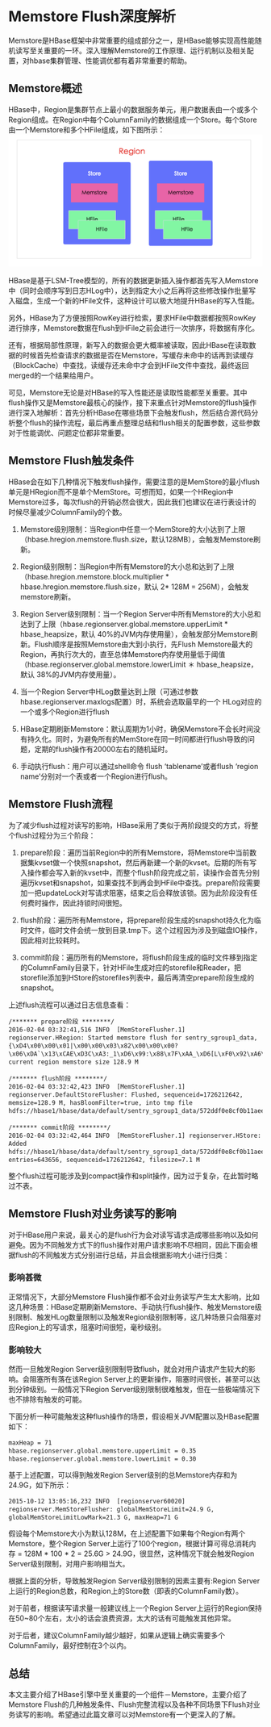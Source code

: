 # Memstore Flush深度解析
Memstore是HBase框架中非常重要的组成部分之一，是HBase能够实现高性能随机读写至关重要的一环。深入理解Memstore的工作原理、运行机制以及相关配置，对hbase集群管理、性能调优都有着非常重要的帮助。

## Memstore概述
HBase中，Region是集群节点上最小的数据服务单元，用户数据表由一个或多个Region组成。在Region中每个ColumnFamily的数据组成一个Store。每个Store由一个Memstore和多个HFile组成，如下图所示：
![](/assets/0.png)

HBase是基于LSM-Tree模型的，所有的数据更新插入操作都首先写入Memstore中（同时会顺序写到日志HLog中），达到指定大小之后再将这些修改操作批量写入磁盘，生成一个新的HFile文件，这种设计可以极大地提升HBase的写入性能。

另外，HBase为了方便按照RowKey进行检索，要求HFile中数据都按照RowKey进行排序，Memstore数据在flush到HFile之前会进行一次排序，将数据有序化。

还有，根据局部性原理，新写入的数据会更大概率被读取，因此HBase在读取数据的时候首先检查请求的数据是否在Memstore，写缓存未命中的话再到读缓存（BlockCache）中查找，读缓存还未命中才会到HFile文件中查找，最终返回merged的一个结果给用户。

可见，Memstore无论是对HBase的写入性能还是读取性能都至关重要。其中flush操作又是Memstore最核心的操作，接下来重点针对Memstore的flush操作进行深入地解析：首先分析HBase在哪些场景下会触发flush，然后结合源代码分析整个flush的操作流程，最后再重点整理总结和flush相关的配置参数，这些参数对于性能调优、问题定位都非常重要。

## Memstore Flush触发条件
HBase会在如下几种情况下触发flush操作，需要注意的是MemStore的最小flush单元是HRegion而不是单个MemStore。可想而知，如果一个HRegion中Memstore过多，每次flush的开销必然会很大，因此我们也建议在进行表设计的时候尽量减少ColumnFamily的个数。

1. Memstore级别限制：当Region中任意一个MemStore的大小达到了上限（hbase.hregion.memstore.flush.size，默认128MB），会触发Memstore刷新。

2. Region级别限制：当Region中所有Memstore的大小总和达到了上限（hbase.hregion.memstore.block.multiplier * hbase.hregion.memstore.flush.size，默认 2* 128M = 256M），会触发memstore刷新。

3. Region Server级别限制：当一个Region Server中所有Memstore的大小总和达到了上限（hbase.regionserver.global.memstore.upperLimit * hbase_heapsize，默认 40%的JVM内存使用量），会触发部分Memstore刷新。Flush顺序是按照Memstore由大到小执行，先Flush Memstore最大的Region，再执行次大的，直至总体Memstore内存使用量低于阈值（hbase.regionserver.global.memstore.lowerLimit ＊ hbase_heapsize，默认 38%的JVM内存使用量）。

4. 当一个Region Server中HLog数量达到上限（可通过参数hbase.regionserver.maxlogs配置）时，系统会选取最早的一个 HLog对应的一个或多个Region进行flush

5. HBase定期刷新Memstore：默认周期为1小时，确保Memstore不会长时间没有持久化。同时，为避免所有的MemStore在同一时间都进行flush导致的问题，定期的flush操作有20000左右的随机延时。

6. 手动执行flush：用户可以通过shell命令 flush ‘tablename’或者flush ‘region name’分别对一个表或者一个Region进行flush。

## Memstore Flush流程
为了减少flush过程对读写的影响，HBase采用了类似于两阶段提交的方式，将整个flush过程分为三个阶段：

1. prepare阶段：遍历当前Region中的所有Memstore，将Memstore中当前数据集kvset做一个快照snapshot，然后再新建一个新的kvset。后期的所有写入操作都会写入新的kvset中，而整个flush阶段完成之前，读操作会首先分别遍历kvset和snapshot，如果查找不到再会到HFile中查找。prepare阶段需要加一把updateLock对写请求阻塞，结束之后会释放该锁。因为此阶段没有任何费时操作，因此持锁时间很短。

2. flush阶段：遍历所有Memstore，将prepare阶段生成的snapshot持久化为临时文件，临时文件会统一放到目录.tmp下。这个过程因为涉及到磁盘IO操作，因此相对比较耗时。

3. commit阶段：遍历所有的Memstore，将flush阶段生成的临时文件移到指定的ColumnFamily目录下，针对HFile生成对应的storefile和Reader，把storefile添加到HStore的storefiles列表中，最后再清空prepare阶段生成的snapshot。

上述flush流程可以通过日志信息查看：
```
/******* prepare阶段 ********/
2016-02-04 03:32:41,516 INFO  [MemStoreFlusher.1] regionserver.HRegion: Started memstore flush for sentry_sgroup1_data,{\xD4\x00\x00\x01|\x00\x00\x03\x82\x00\x00\x00?\x06\xDA`\x13\xCAE\xD3C\xA3:_1\xD6\x99:\x88\x7F\xAA_\xD6[L\xF0\x92\xA6\xFB^\xC7\xA4\xC7\xD7\x8Fv\xCAT\xD2\xAF,1452217805884.572ddf0e8cf0b11aee2273a95bd07879., current region memstore size 128.9 M

/******* flush阶段 ********/
2016-02-04 03:32:42,423 INFO  [MemStoreFlusher.1] regionserver.DefaultStoreFlusher: Flushed, sequenceid=1726212642, memsize=128.9 M, hasBloomFilter=true, into tmp file hdfs://hbase1/hbase/data/default/sentry_sgroup1_data/572ddf0e8cf0b11aee2273a95bd07879/.tmp/021a430940244993a9450dccdfdcb91d

/******* commit阶段 ********/
2016-02-04 03:32:42,464 INFO  [MemStoreFlusher.1] regionserver.HStore: Added hdfs://hbase1/hbase/data/default/sentry_sgroup1_data/572ddf0e8cf0b11aee2273a95bd07879/d/021a430940244993a9450dccdfdcb91d, entries=643656, sequenceid=1726212642, filesize=7.1 M
```

整个flush过程可能涉及到compact操作和split操作，因为过于复杂，在此暂时略过不表。

## Memstore Flush对业务读写的影响
对于HBase用户来说，最关心的是flush行为会对读写请求造成哪些影响以及如何避免。因为不同触发方式下的flush操作对用户请求影响不尽相同，因此下面会根据flush的不同触发方式分别进行总结，并且会根据影响大小进行归类：

### 影响甚微
正常情况下，大部分Memstore Flush操作都不会对业务读写产生太大影响，比如这几种场景：HBase定期刷新Memstore、手动执行flush操作、触发Memstore级别限制、触发HLog数量限制以及触发Region级别限制等，这几种场景只会阻塞对应Region上的写请求，阻塞时间很短，毫秒级别。

### 影响较大
然而一旦触发Region Server级别限制导致flush，就会对用户请求产生较大的影响。会阻塞所有落在该Region Server上的更新操作，阻塞时间很长，甚至可以达到分钟级别。一般情况下Region Server级别限制很难触发，但在一些极端情况下也不排除有触发的可能。

下面分析一种可能触发这种flush操作的场景，假设相关JVM配置以及HBase配置如下：
```
maxHeap = 71
hbase.regionserver.global.memstore.upperLimit = 0.35
hbase.regionserver.global.memstore.lowerLimit = 0.30
```

基于上述配置，可以得到触发Region Server级别的总Memstore内存和为24.9G，如下所示：
```
2015-10-12 13:05:16,232 INFO  [regionserver60020] regionserver.MemStoreFlusher: globalMemStoreLimit=24.9 G, globalMemStoreLimitLowMark=21.3 G, maxHeap=71 G
```

假设每个Memstore大小为默认128M，在上述配置下如果每个Region有两个Memstore，整个Region Server上运行了100个region，根据计算可得总消耗内存 = 128M * 100 * 2 = 25.6G > 24.9G，很显然，这种情况下就会触发Region Server级别限制，对用户影响相当大。

根据上面的分析，导致触发Region Server级别限制的因素主要有:Region Server上运行的Region总数，和Region上的Store数（即表的ColumnFamily数）。

对于前者，根据读写请求量一般建议线上一个Region Server上运行的Region保持在50~80个左右，太小的话会浪费资源，太大的话有可能触发其他异常。

对于后者，建议ColumnFamily越少越好，如果从逻辑上确实需要多个ColumnFamily，最好控制在3个以内。

## 总结
本文主要介绍了HBase引擎中至关重要的一个组件－Memstore，主要介绍了Memstore Flush的几种触发条件、Flush完整流程以及各种不同场景下Flush对业务读写的影响。希望通过此篇文章可以对Memstore有一个更深入的了解。